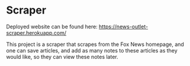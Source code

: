 # Scraper

Deployed website can be found here: https://news-outlet-scraper.herokuapp.com/

This project is a scraper that scrapes from the Fox News homepage, and one can save articles, and add as many notes to these articles as they would like, so they can view these notes later.

